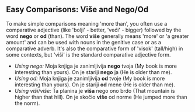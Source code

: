 ## Easy Comparisons: Više and Nego/Od

To make simple comparisons meaning 'more than', you often use a comparative adjective (like 'bolji' - better, 'veći' - bigger) followed by the word **nego** or **od** (than). The word **više** generally means 'more' or 'a greater amount' and can be used with nouns in the genitive case or as a comparative adverb. It's also the comparative form of 'visok' (tall/high) in some contexts, but 'viši' is the standard comparative adjective form.

* *Using nego:* Moja knjiga je zanimljivija **nego** tvoja (My book is more interesting than yours). On je stariji **nego** ja (He is older than me).
* *Using od:* Moja knjiga je zanimljivija **od** tvoje (My book is more interesting than yours). On je stariji **od** mene (He is older than me).
* *Using viši/više:* Ta planina je **viša** nego ono brdo (That mountain is higher than that hill). On je skočio **više** od norme (He jumped more than the norm).